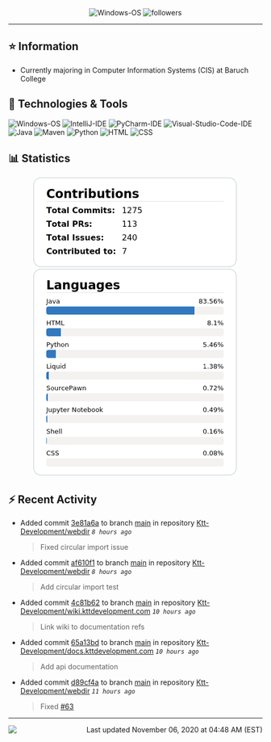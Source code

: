 <div align="center">
    <img 
        src="https://img.shields.io/badge/OS-Windows-informational?style=for-the-badge&color=3278be"
        alt="Windows-OS">
    <img 
        src="https://img.shields.io/github/followers/katsute?color=3278be&style=for-the-badge"
        alt="followers">
</div>

<hr>

## ⭐ Information

 - Currently majoring in Computer Information Systems (CIS) at Baruch College

## 🔧 Technologies & Tools

<img 
    src="https://img.shields.io/badge/OS-Windows-informational?style=flat-square&color=3278be"
    alt="Windows-OS">
<img 
    src="https://img.shields.io/badge/Editor-IntelliJ_IDEA-informational?style=flat-square&logo=intellij-idea&logoColor=white&color=3278be"
    alt="IntelliJ-IDE">
<img 
    src="https://img.shields.io/badge/Editor-PyCharm-informational?style=flat-square&logo=pycharm&logoColor=white&color=3278be"
    alt="PyCharm-IDE">
<img 
    src="https://img.shields.io/badge/Editor-Visual_Studio_Code-informational?style=flat-square&logo=Visual-Studio-Code&logoColor=white&color=3278be"
    alt="Visual-Studio-Code-IDE">
<img 
    src="https://img.shields.io/badge/Code-Java-informational?style=flat-square&logo=java&logoColor=white&color=3278be"
    alt="Java">
<img 
    src="https://img.shields.io/badge/Tools-Maven-informational?style=flat-square&logo=apache-maven&logoColor=white&color=3278be"
    alt="Maven">
<img 
    src="https://img.shields.io/badge/Code-Python-informational?style=flat-square&logo=python&logoColor=white&color=3278be"
    alt="Python">
<img 
    src="https://img.shields.io/badge/Code-HTML-informational?style=flat-square&logo=html5&logoColor=white&color=3278be"
    alt="HTML">
<img 
    src="https://img.shields.io/badge/Code-CSS-informational?style=flat-square&logo=css-wizardry&logoColor=white&color=3278be"
    alt="CSS">

## 📊 Statistics
<div align="center">
    <a href="https://github.com/Katsute/">
        <img src="https://github.com/Katsute/Katsute/blob/main/contributions.png">
    </a>
    <a href="https://github.com/Katsute/">
        <img src="https://github.com/Katsute/Katsute/blob/main/languages.png">
    </a>
</div>

## ⚡ Recent Activity

 - Added commit [3e81a6a](https://github.com/Ktt-Development/webdir/commit/3e81a6a6f6858543f5eb5bb9070eedbf1794bfdf) to branch [main](https://github.com/Ktt-Development/webdir/tree/main) in repository [Ktt-Development/webdir](https://github.com/Ktt-Development/webdir)  *`8 hours ago`*
   > Fixed circular import issue
 - Added commit [af610f1](https://github.com/Ktt-Development/webdir/commit/af610f13ef7c443422f7dff21a85b657e01833e6) to branch [main](https://github.com/Ktt-Development/webdir/tree/main) in repository [Ktt-Development/webdir](https://github.com/Ktt-Development/webdir)  *`8 hours ago`*
   > Add circular import test
 - Added commit [4c81b62](https://github.com/Ktt-Development/wiki.kttdevelopment.com/commit/4c81b62775bb96130fa088215d359856d33c36a9) to branch [main](https://github.com/Ktt-Development/wiki.kttdevelopment.com/tree/main) in repository [Ktt-Development/wiki.kttdevelopment.com](https://github.com/Ktt-Development/wiki.kttdevelopment.com)  *`10 hours ago`*
   > Link wiki to documentation refs
 - Added commit [65a13bd](https://github.com/Ktt-Development/docs.kttdevelopment.com/commit/65a13bd1b7a82f768f657308e2eca5c2e28579c4) to branch [main](https://github.com/Ktt-Development/docs.kttdevelopment.com/tree/main) in repository [Ktt-Development/docs.kttdevelopment.com](https://github.com/Ktt-Development/docs.kttdevelopment.com)  *`10 hours ago`*
   > Add api documentation
 - Added commit [d89cf4a](https://github.com/Ktt-Development/webdir/commit/d89cf4a9e8a8baf207f2fba120f0e67c8f1f66d1) to branch [main](https://github.com/Ktt-Development/webdir/tree/main) in repository [Ktt-Development/webdir](https://github.com/Ktt-Development/webdir)  *`11 hours ago`*
   > Fixed [#63](https://github.com/Ktt-Development/webdir/issues/63)

---
<img align="left" src="https://github.com/Katsute/Katsute/workflows/Update%20README.md/badge.svg"><p align="right">Last updated November 06, 2020 at 04:48 AM (EST)</p>
